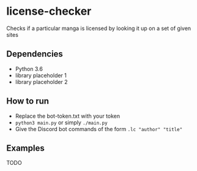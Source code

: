 # license-checker
Checks if a particular manga is licensed by looking it up on a set of given sites
## Dependencies
* Python 3.6
* library placeholder 1
* library placeholder 2
## How to run
* Replace the bot-token.txt with your token
* `python3 main.py` or simply `./main.py`
* Give the Discord bot commands of the form `.lc "author" "title"`
## Examples
TODO
